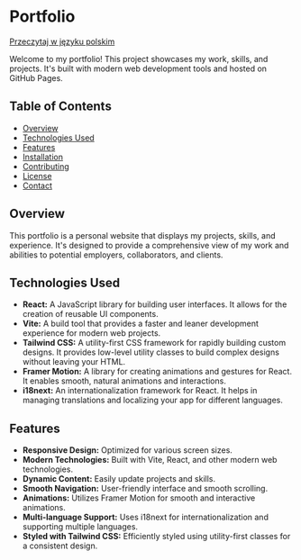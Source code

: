 # Portfolio

[Przeczytaj w języku polskim](README.pl.md)

Welcome to my portfolio! This project showcases my work, skills, and projects. It's built with modern web development tools and hosted on GitHub Pages.

## Table of Contents

- [Overview](#overview)
- [Technologies Used](#technologies-used)
- [Features](#features)
- [Installation](#installation)
- [Contributing](#contributing)
- [License](#license)
- [Contact](#contact)

## Overview

This portfolio is a personal website that displays my projects, skills, and experience. It's designed to provide a comprehensive view of my work and abilities to potential employers, collaborators, and clients.

## Technologies Used

- **React:** A JavaScript library for building user interfaces. It allows for the creation of reusable UI components.
- **Vite:** A build tool that provides a faster and leaner development experience for modern web projects.
- **Tailwind CSS:** A utility-first CSS framework for rapidly building custom designs. It provides low-level utility classes to build complex designs without leaving your HTML.
- **Framer Motion:** A library for creating animations and gestures for React. It enables smooth, natural animations and interactions.
- **i18next:** An internationalization framework for React. It helps in managing translations and localizing your app for different languages.

## Features

- **Responsive Design:** Optimized for various screen sizes.
- **Modern Technologies:** Built with Vite, React, and other modern web technologies.
- **Dynamic Content:** Easily update projects and skills.
- **Smooth Navigation:** User-friendly interface and smooth scrolling.
- **Animations:** Utilizes Framer Motion for smooth and interactive animations.
- **Multi-language Support:** Uses i18next for internationalization and supporting multiple languages.
- **Styled with Tailwind CSS:** Efficiently styled using utility-first classes for a consistent design.